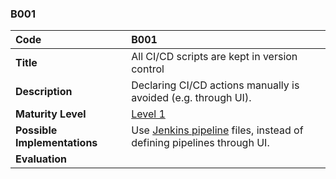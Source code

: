 ### B001

| **Code**           | **B001** |
| :--                | :--      |
| **Title**          | All CI/CD scripts are kept in version control |
| **Description**    | Declaring CI/CD actions manually is avoided (e.g. through UI). |
| **Maturity Level** | [Level 1](/levels#level-1) |
| **Possible Implementations** | Use [Jenkins pipeline](https://plugins.jenkins.io/workflow-aggregator/) files, instead of defining pipelines through UI. |
| **Evaluation**     | |
